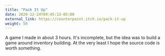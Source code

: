 ```yaml
---
title: "Pack It Up"
date: 2020-12-24T09:45:13-05:00
external_link: https://counterpoint.itch.io/pack-it-up
weight: 50
---
```


A game I made in about 3 hours. It's incomplete, but the idea was to build a game around inventory building. At the very least I hope the source code is worth something.

